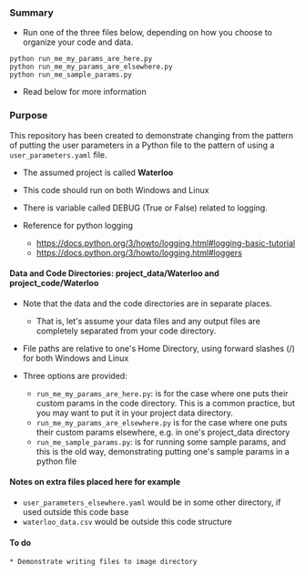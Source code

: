 ### Summary

* Run one of the three files below, depending on how you choose to organize your code and data.
```
python run_me_my_params_are_here.py
python run_me_my_params_are_elsewhere.py
python run_me_sample_params.py
```





* Read below for more information

### Purpose
This repository has been created to demonstrate changing from the pattern of putting the user parameters in a Python file to the pattern of using a `user_parameters.yaml` file.

* The assumed project is called **Waterloo**
* This code should run on both Windows and Linux
* There is variable called DEBUG (True or False) related to logging.
* Reference for python logging

    * https://docs.python.org/3/howto/logging.html#logging-basic-tutorial
    * https://docs.python.org/3/howto/logging.html#loggers 

#### Data and Code Directories: project_data/Waterloo and project_code/Waterloo
* Note that the data and the code directories are in separate places.

    * That is, let's assume your data files and any output files are completely separated from your code directory.

* File paths are relative to one's Home Directory, using forward slashes (/) for both Windows and Linux
* Three options are provided:

    * `run_me_my_params_are_here.py`: is for the case where one puts their custom params in the code directory. This is a common practice, but you may want to put it in your project data directory.
    * `run_me_my_params_are_elsewhere.py` is for the case where one puts their custom params elsewhere, e.g. in one's project_data directory
    * `run_me_sample_params.py`: is for running some sample params, and this is the old way, demonstrating putting one's sample params in a python file

#### Notes on extra files placed here for example

* `user_parameters_elsewhere.yaml` would be in some other directory, if used outside this code base
* `waterloo_data.csv` would be outside this code structure

#### To do

    * Demonstrate writing files to image directory

